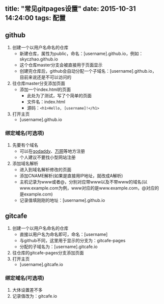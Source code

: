 title: "常见gitpages设置"
date: 2015-10-31 14:24:00
tags: 配置
---

## github
1. 创建一个以用户名命名的仓库
	* 新建仓库，属性为public，命名：[username].github.io，例如：skyczhao.github.io
	* 这个仓库master分支会被直接用于页面显示
	* 创建完仓库后，github会自动分配一个子域名：[username].github.io，目前来说还是不可以访问的
2. 往仓库master分支添加页面
	* 添加一个index.html的页面
		- 此处为了测试，写了个简单的页面
		- 文件名：index.html
		- 源码：`<h1>Hello, [username]!</h1>`
3. 打开主页
	* [username].github.io

### 绑定域名(可选项)
1. 先要有个域名
	* 可以在[godaddy](https://www.godaddy.com)、[万网](http://wanwang.aliyun.com/)等地方注册
	* 个人建议不要找小型网站注册
2. 添加域名解析
	* 进入到域名解析修改的页面
	* 添加CNAME解析(如果是直接用IP地址，就改成A解析)
	* 主机记录为www或者@，分别对应带www以及不带www的域名(以www.example.com为例，www对应的是www.example.com，@对应的是example.com)
	* 记录值填刚刚的地址：[username].github.io

	
## gitcafe
1. 创建一个以用户名命名的仓库
	* 直接以用户名为命名即可，命名：[username]
	* 与github不同，这里用于显示的分支为：gitcafe-pages
	* 分配的子域名为：[username].gitcafe.io
2. 往仓库的gitcafe-pages分支添加页面
3. 打开主页
	* [username].gitcafe.io

### 绑定域名(可选项)
1. 大体设置差不多
2. 记录值改为：gitcafe.io
